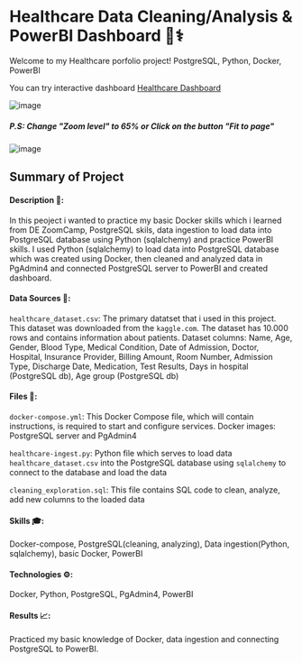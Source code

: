 # Healthcare Data Cleaning/Analysis & PowerBI Dashboard 🏥⚕️
Welcome to my Healthcare porfolio project! PostgreSQL, Python, Docker, PowerBI

You can try interactive dashboard [Healthcare Dashboard](https://app.powerbi.com/view?r=eyJrIjoiZTU0OWFhNjQtMzBjNi00Mjc3LTk5MzgtNWNhZTNjY2YwOGIxIiwidCI6ImRmODY3OWNkLWE4MGUtNDVkOC05OWFjLWM4M2VkN2ZmOTVhMCJ9)

![image](https://github.com/FuadAnalyst/Portfolio-Poject-Healthcare/assets/156589453/f95358e5-99d5-4d5f-b9bc-e5373fdaf1af)

##### P.S: Change "Zoom level" to 65% or Click on the button "Fit to page"

![image](https://github.com/FuadAnalyst/Portfolio-Poject-Healthcare/assets/156589453/20b14123-83b2-4e5f-a9f7-cde019659481)

## Summary of Project
#### Description 📝: 
In this peoject i wanted to practice my basic Docker skills which i learned from DE ZoomCamp, PostgreSQL skils, data ingestion to load data into PostgreSQL database using Python (sqlalchemy) and practice PowerBI skills. I used Python (sqlalchemy) to load data into PostgreSQL database which was created using Docker, then cleaned and analyzed data in PgAdmin4 and connected PostgreSQL server to PowerBI and created dashboard.

#### Data Sources 📂:
`healthcare_dataset.csv`: The primary datatset that i used in this project. This dataset was downloaded from the `kaggle.com`. The dataset has 10.000 rows and contains information about patients. Dataset columns: Name, Age, Gender, Blood Type, Medical Condition, Date of Admission, Doctor, Hospital, Insurance Provider, Billing Amount, Room Number, Admission Type, Discharge Date, Medication, Test Results, Days in hospital (PostgreSQL db), Age group (PostgreSQL db)

#### Files 📁:
`docker-compose.yml`: This Docker Compose file, which will contain instructions, is required to start and configure services. Docker images: PostgreSQL server and PgAdmin4

`healthcare-ingest.py`: Python file which serves to load data `healthcare_dataset.csv` into the PostgreSQL database using `sqlalchemy` to connect to the database and load the data

`cleaning_exploration.sql`: This file contains SQL code to clean, analyze, add new columns to the loaded data

#### Skills 🎓: 
Docker-compose, PostgreSQL(cleaning, analyzing), Data ingestion(Python, sqlalchemy), basic Docker, PowerBI

#### Technologies ⚙️:
Docker, Python, PostgreSQL, PgAdmin4, PowerBI

#### Results 📈:
Practiced my basic knowledge of Docker, data ingestion and connecting PostgreSQL to PowerBI.
